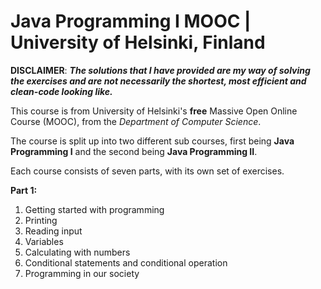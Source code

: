 # **Java Programming I MOOC | University of Helsinki, Finland**

**DISCLAIMER**: **_The solutions that I have provided are my way of solving the exercises and are not necessarily the shortest, most efficient and clean-code looking like._**

This course is from University of Helsinki's **free** Massive Open Online Course (MOOC), from the _Department of Computer Science_.

The course is split up into two different sub courses, first being **Java Programming I** and the second being **Java Programming II**.

Each course consists of seven parts, with its own set of exercises.

**Part 1:**
1. Getting started with programming
2. Printing
3. Reading input
4. Variables
5. Calculating with numbers
6. Conditional statements and conditional operation
7. Programming in our society
